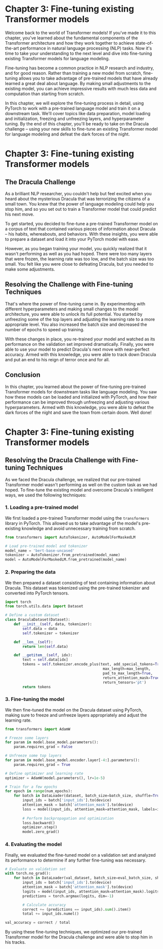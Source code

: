# Chapter 3: Fine-tuning existing Transformer models

Welcome back to the world of Transformer models! If you've made it to this chapter, you've learned about the fundamental components of the Transformer architecture and how they work together to achieve state-of-the-art performance in natural language processing (NLP) tasks. Now it's time to take your understanding to the next level and dive into fine-tuning existing Transformer models for language modeling.

Fine-tuning has become a common practice in NLP research and industry, and for good reason. Rather than training a new model from scratch, fine-tuning allows you to take advantage of pre-trained models that have already learned a great deal about language. By making small adjustments to the existing model, you can achieve impressive results with much less data and computation than starting from scratch.

In this chapter, we will explore the fine-tuning process in detail, using PyTorch to work with a pre-trained language model and train it on a downstream task. We'll cover topics like data preparation, model loading and initialization, freezing and unfreezing layers, and hyperparameter tuning. By the end of this chapter, you'll be ready to take on the Dracula challenge – using your new skills to fine-tune an existing Transformer model for language modeling and defeat the dark forces of the night.
# Chapter 3: Fine-tuning existing Transformer models

## The Dracula Challenge

As a brilliant NLP researcher, you couldn't help but feel excited when you heard about the mysterious Dracula that was terrorizing the citizens of a small town. You knew that the power of language modeling could help you stop him, and so you set out to train a Transformer model that could predict his next move.

To get started, you decided to fine-tune a pre-trained Transformer model on a corpus of text that contained various pieces of information about Dracula – his habits, whereabouts, and behaviors. With these insights, you were able to prepare a dataset and load it into your PyTorch model with ease.

However, as you began training your model, you quickly realized that it wasn't performing as well as you had hoped. There were too many layers that were frozen, the learning rate was too low, and the batch size was too small. You felt like you were close to defeating Dracula, but you needed to make some adjustments.

## Resolving the Challenge with Fine-tuning Techniques

That's where the power of fine-tuning came in. By experimenting with different hyperparameters and making small changes to the model architecture, you were able to unlock its full potential. You started by unfreezing some of the top layers and adjusting the learning rate to a more appropriate level. You also increased the batch size and decreased the number of epochs to speed up training.

With these changes in place, you re-trained your model and watched as its performance on the validation set improved dramatically. Finally, you were able to use your model to predict Dracula's next move with near-perfect accuracy. Armed with this knowledge, you were able to track down Dracula and put an end to his reign of terror once and for all.

## Conclusion

In this chapter, you learned about the power of fine-tuning pre-trained Transformer models for downstream tasks like language modeling. You saw how these models can be loaded and initialized with PyTorch, and how their performance can be improved through unfreezing and adjusting various hyperparameters. Armed with this knowledge, you were able to defeat the dark forces of the night and save the town from certain doom. Well done!
# Chapter 3: Fine-tuning existing Transformer models

## Resolving the Dracula Challenge with Fine-tuning Techniques

As we faced the Dracula challenge, we realized that our pre-trained Transformer model wasn't performing as well on the custom task as we had hoped. To fine-tune the existing model and overcome Dracula's intelligent ways, we used the following techniques:

### 1. Loading a pre-trained model

We first loaded a pre-trained Transformer model using the `transformers` library in PyTorch. This allowed us to take advantage of the model's pre-existing knowledge and avoid unnecessary training from scratch.

```python
from transformers import AutoTokenizer, AutoModelForMaskedLM

# Load pre-trained model and tokenizer
model_name = 'bert-base-uncased'
tokenizer = AutoTokenizer.from_pretrained(model_name)
model = AutoModelForMaskedLM.from_pretrained(model_name)
```

### 2. Preparing the data

We then prepared a dataset consisting of text containing information about Dracula. This dataset was tokenized using the pre-trained tokenizer and converted into PyTorch tensors.

```python
import torch
from torch.utils.data import Dataset

# Define a custom dataset
class DraculaDataset(Dataset):
    def __init__(self, data, tokenizer):
        self.data = data
        self.tokenizer = tokenizer

    def __len__(self):
        return len(self.data)

    def __getitem__(self, idx):
        text = self.data[idx]
        tokens = self.tokenizer.encode_plus(text, add_special_tokens=True,
                                             max_length=max_length,
                                             pad_to_max_length=True,
                                             return_attention_mask=True,
                                             return_tensors='pt')
        return tokens
```

### 3. Fine-tuning the model

We then fine-tuned the model on the Dracula dataset using PyTorch, making sure to freeze and unfreeze layers appropriately and adjust the learning rate.

```python
from transformers import AdamW

# Freeze some layers
for param in model.base_model.parameters():
    param.requires_grad = False

# Unfreeze some top layers
for param in model.base_model.encoder.layer[-4:].parameters():
    param.requires_grad = True

# Define optimizer and learning rate
optimizer = AdamW(model.parameters(), lr=1e-5)

# Train for a few epochs
for epoch in range(num_epochs):
    for batch in DataLoader(dataset, batch_size=batch_size, shuffle=True):
        input_ids = batch['input_ids'].to(device)
        attention_mask = batch['attention_mask'].to(device)
        loss = model(input_ids, attention_mask=attention_mask, labels=input_ids).loss
        
        # Perform backpropagation and optimization
        loss.backward()
        optimizer.step()
        model.zero_grad()
```

### 4. Evaluating the model

Finally, we evaluated the fine-tuned model on a validation set and analyzed its performance to determine if any further fine-tuning was necessary.

```python
# Evaluate on validation set
with torch.no_grad():
    for batch in DataLoader(val_dataset, batch_size=eval_batch_size, shuffle=True):
        input_ids = batch['input_ids'].to(device)
        attention_mask = batch['attention_mask'].to(device)
        logits = model(input_ids, attention_mask=attention_mask).logits
        predictions = torch.argmax(logits, dim=-1)

        # Calculate accuracy
        correct += (predictions == input_ids).sum().item()
        total += input_ids.numel()

val_accuracy = correct / total
``` 

By using these fine-tuning techniques, we optimized our pre-trained Transformer model for the Dracula challenge and were able to stop him in his tracks.
